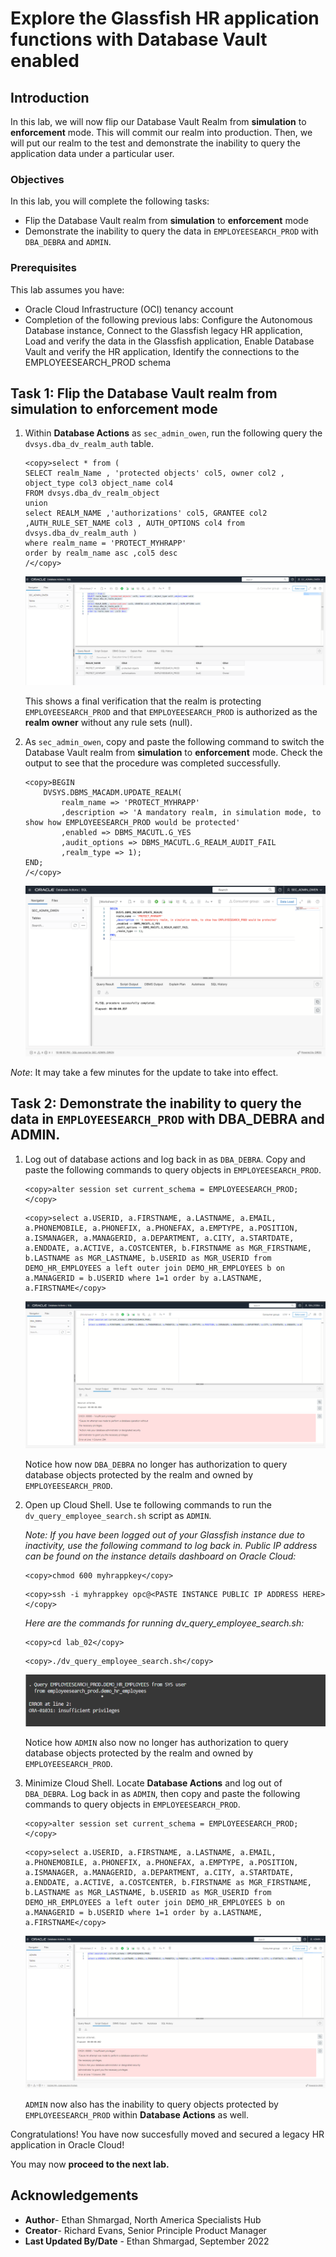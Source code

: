 # Explore the Glassfish HR application functions with Database Vault enabled 

## Introduction

In this lab, we will now flip our Database Vault Realm from **simulation** to **enforcement** mode. This will commit our realm into production. Then, we will put our realm to the test and demonstrate the inability to query the application data under a particular user.

### Objectives

In this lab, you will complete the following tasks:

- Flip the Database Vault realm from **simulation** to **enforcement** mode
- Demonstrate the inability to query the data in `EMPLOYEESEARCH_PROD` with `DBA_DEBRA` and `ADMIN`.

### Prerequisites

This lab assumes you have:
- Oracle Cloud Infrastructure (OCI) tenancy account
- Completion of the following previous labs: Configure the Autonomous Database instance, Connect to the Glassfish legacy HR application, Load and verify the data in the Glassfish application, Enable Database Vault and verify the HR application, Identify the connections to the EMPLOYEESEARCH_PROD schema

## Task 1: Flip the Database Vault realm from simulation to enforcement mode

1. Within **Database Actions** as `sec_admin_owen`, run the following query the `dvsys.dba_dv_realm_auth` table. 

	```
	<copy>select * from (
	SELECT realm_Name , 'protected objects' col5, owner col2 , object_type col3 object_name col4
	FROM dvsys.dba_dv_realm_object
	union
	select REALM_NAME ,'authorizations' col5, GRANTEE col2 ,AUTH_RULE_SET_NAME col3 , AUTH_OPTIONS col4 from dvsys.dba_dv_realm_auth )
	where realm_name = 'PROTECT_MYHRAPP'
	order by realm_name asc ,col5 desc
	/</copy>
	```

	![Query dbadv](images/query-dbadv.png)

	This shows a final verification that the realm is protecting `EMPLOYEESEARCH_PROD` and that `EMPLOYEESEARCH_PROD` is authorized as the **realm owner** without any rule sets (null).

2. As `sec_admin_owen`, copy and paste the following command to switch the Database Vault realm from **simulation** to **enforcement** mode. Check the output to see that the procedure was completed successfully.

	```
	<copy>BEGIN
		DVSYS.DBMS_MACADM.UPDATE_REALM(
			realm_name => 'PROTECT_MYHRAPP'
			,description => 'A mandatory realm, in simulation mode, to show how EMPLOYEESEARCH_PROD would be protected'
			,enabled => DBMS_MACUTL.G_YES
			,audit_options => DBMS_MACUTL.G_REALM_AUDIT_FAIL
			,realm_type => 1); 
	END;
	/</copy>
	```

	![Enforcement mode](images/enforcement-mode.png)

*Note*: It may take a few minutes for the update to take into effect.

## Task 2: Demonstrate the inability to query the data in `EMPLOYEESEARCH_PROD` with DBA_DEBRA and ADMIN.

1. Log out of database actions and log back in as `DBA_DEBRA`. Copy and paste the following commands to query objects in `EMPLOYEESEARCH_PROD`.

	```
	<copy>alter session set current_schema = EMPLOYEESEARCH_PROD;</copy>
	```

	```
	<copy>select a.USERID, a.FIRSTNAME, a.LASTNAME, a.EMAIL, a.PHONEMOBILE, a.PHONEFIX, a.PHONEFAX, a.EMPTYPE, a.POSITION, a.ISMANAGER, a.MANAGERID, a.DEPARTMENT, a.CITY, a.STARTDATE, a.ENDDATE, a.ACTIVE, a.COSTCENTER, b.FIRSTNAME as MGR_FIRSTNAME, b.LASTNAME as MGR_LASTNAME, b.USERID as MGR_USERID from DEMO_HR_EMPLOYEES a left outer join DEMO_HR_EMPLOYEES b on a.MANAGERID = b.USERID where 1=1 order by a.LASTNAME, a.FIRSTNAME</copy>
	```

	![Debra insufficient privileges](images/debra-insufficient.png)

	Notice how now `DBA_DEBRA` no longer has authorization to query database objects protected by the realm and owned by `EMPLOYEESEARCH_PROD`.

2. Open up Cloud Shell. Use te following commands to run the `dv_query_employee_search.sh` script as `ADMIN`.

	*Note: If you have been logged out of your Glassfish instance due to inactivity, use the following command to log back in. Public IP address can be found on the instance details dashboard on Oracle Cloud:*

	```
	<copy>chmod 600 myhrappkey</copy>
	```

	```
    <copy>ssh -i myhrappkey opc@<PASTE INSTANCE PUBLIC IP ADDRESS HERE></copy>
    ```

	*Here are the commands for running dv_query_employee_search.sh:*

	```
	<copy>cd lab_02</copy>
	```

	```
	<copy>./dv_query_employee_search.sh</copy>
	```

	![Admin insufficient privileges](images/admin-insufficient.png)

	Notice how `ADMIN` also now no longer has authorization to query database objects protected by the realm and owned by `EMPLOYEESEARCH_PROD`.

3. Minimize Cloud Shell. Locate **Database Actions** and log out of `DBA_DEBRA`. Log back in as `ADMIN`, then copy and paste the following commands to query objects in `EMPLOYEESEARCH_PROD`.

	```
	<copy>alter session set current_schema = EMPLOYEESEARCH_PROD;</copy>
	```

	```
	<copy>select a.USERID, a.FIRSTNAME, a.LASTNAME, a.EMAIL, a.PHONEMOBILE, a.PHONEFIX, a.PHONEFAX, a.EMPTYPE, a.POSITION, a.ISMANAGER, a.MANAGERID, a.DEPARTMENT, a.CITY, a.STARTDATE, a.ENDDATE, a.ACTIVE, a.COSTCENTER, b.FIRSTNAME as MGR_FIRSTNAME, b.LASTNAME as MGR_LASTNAME, b.USERID as MGR_USERID from DEMO_HR_EMPLOYEES a left outer join DEMO_HR_EMPLOYEES b on a.MANAGERID = b.USERID where 1=1 order by a.LASTNAME, a.FIRSTNAME</copy>
	```

	![Admin database actions](images/admin-db-actions.png)

	`ADMIN` now also has the inability to query objects protected by `EMPLOYEESEARCH_PROD` within **Database Actions** as well.


Congratulations! You have now succesfully moved and secured a legacy HR application in Oracle Cloud!

You may now **proceed to the next lab.**

## Acknowledgements

- **Author**- Ethan Shmargad, North America Specialists Hub
- **Creator**- Richard Evans, Senior Principle Product Manager
- **Last Updated By/Date** - Ethan Shmargad, September 2022
